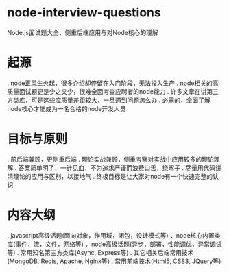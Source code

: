 # node-interview-questions
Node.js面试题大全，侧重后端应用与对Node核心的理解

# 起源
. node正风生火起，很多介绍却停留在入门阶段，无法投入生产
. node相关的高质量面试题更是少之又少，很难全面考查应聘者的node能力
. 许多文章在讲第三方类库，可是这些库质量差距较大，一旦遇到问题怎么办
. 必需的，全面了解node核心才能成为一名合格的node开发人员

# 目标与原则
. 前后端兼顾，更侧重后端
. 理论实战兼顾，侧重考察对实战中应用较多的理论理解
. 答案简单明了，一针见血，不为追求严谨而浪费口舌，绕弯子
. 尽量用代码讲清理论的应用与区别，以接地气
. 终极目标是让大家对node有一个快速完整的认识

# 内容大纲
. javascript高级话题(面向对象，作用域，闭包，设计模式等)
．node核心内置类库(事件，流，文件，网络等)
．node高级话题(异步，部署，性能调优，异常调试等)
. 常用知名第三方类库(Async, Express等)
. 其它相关后端常用技术(MongoDB, Redis, Apache, Nginx等)
. 常用前端技术(Html5, CSS3, JQuery等)
